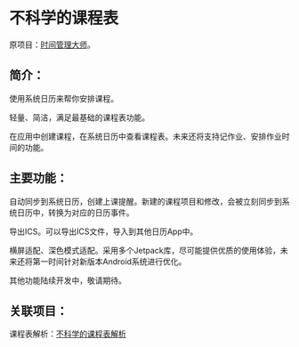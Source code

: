 # 不科学的课程表

原项目：[时间管理大师](https://github.com/UnscientificJsZhai/TimeManager)。

## 简介：
使用系统日历来帮你安排课程。

轻量、简洁，满足最基础的课程表功能。

在应用中创建课程，在系统日历中查看课程表。未来还将支持记作业、安排作业时间的功能。

## 主要功能：

自动同步到系统日历，创建上课提醒。新建的课程项目和修改，会被立刻同步到系统日历中，转换为对应的日历事件。

导出ICS。可以导出ICS文件，导入到其他日历App中。

横屏适配、深色模式适配。采用多个Jetpack库，尽可能提供优质的使用体验，未来还将第一时间针对新版本Android系统进行优化。

其他功能陆续开发中，敬请期待。

## 关联项目：

课程表解析：[不科学的课程表解析](https://github.com/UnscientificJsZhai/UnscientificCourseParser)
